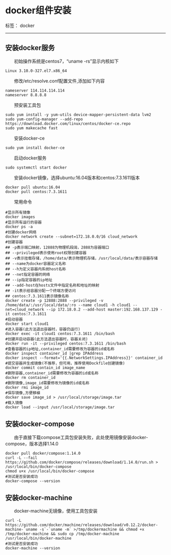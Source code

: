 ﻿
# docker组件安装

标签： docker

---
## 安装docker服务
&#160; &#160; &#160; &#160;初始操作系统是centos7，“uname -rs”显示内核如下
```
Linux 3.10.0-327.el7.x86_64
```
&#160; &#160; &#160; &#160;修改/etc/resolve.conf配置文件,添加如下内容
```
nameserver 114.114.114.114
nameserver 8.8.8.8
```
&#160; &#160; &#160; &#160;预安装工具包
```
sudo yum install -y yum-utils device-mapper-persistent-data lvm2
sudo yum-config-manager --add-repo https://download.docker.com/linux/centos/docker-ce.repo
sudo yum makecache fast
```
&#160; &#160; &#160; &#160;安装docker-ce
```
sudo yum install docker-ce
```
&#160; &#160; &#160; &#160;启动docker服务
```
sudo systemctl start docker
```
&#160; &#160; &#160; &#160;安装docker镜像，选择ubuntu:16.04版本和centos:7.3.1611版本
```
docker pull ubuntu:16.04
docker pull centos:7.3.1611
```
&#160; &#160; &#160; &#160;常用命令
```
#显示所有镜像
docker images
#显示所有运行的容器
docker ps -a
#创建docker网络
docker network create --subnet=172.18.0.0/16 cloud_network
#创建容器
## -p表示端口映射，12888为物理机段阔，2888为容器端口
## --privileged表示使用root权限创建容器
## -v表示挂载存储，/home/data/表示物理机存储，/usr/local/data/表示容器存储
## --name为docker容器定义名称
## --h为定义容器内系统host名称
## --net指定容器的网络
## --ip指定容器的ip地址
## --add-host在hosts文件中指定名称和地址的映射
## -it表示给容器分配一个终端方便访问
## centos:7.3.1611表示镜像名称
docker create -p 12888:2888 --privileged -v /home/data/:/usr/local/data/:ro --name cloud1 -h cloud1 --net=cloud_network --ip 172.18.0.2 --add-host master:192.168.137.129 -it centos:7.3.1611
#启动容器
docker start cloud1
#进入容器(此方法退出容器时，容器仍运行)
docker exec -it cloud1 centos:7.3.1611 /bin/bash
#创建并启动容器(此方法退出容器时，容器关闭)
docker run -it --privileged centos:7.3.1611 /bin/bash
#查看容器的ip地址,container_id需要修改为容器的id或名称
docker inspect container_id |grep IPAddress
docker inspect --format='{{.NetworkSettings.IPAddress}}' container_id
#提交容器并生成镜像(不推荐，但可用，推荐使用Dockfile创建镜像)
docker commit contain_id image_name
#删除容器,container_id需要修改为容器的id或名称
docker rm container_id
#删除镜像,image_id需要修改为镜像的id或名称
docker rmi image_id
#保存镜像,方便移植
docker save image_id > /usr/local/storage/image.tar
#载入镜像
docker load --input /usr/local/storage/image.tar

```
## 安装docker-compose
&#160; &#160; &#160; &#160;由于直接下载compose工具包安装失败，此处使用镜像安装docker-compose，版本选择1.14.0
```
docker pull docker/compose:1.14.0
curl -L --fail https://github.com/docker/compose/releases/download/1.14.0/run.sh > /usr/local/bin/docker-compose
chmod u+x /usr/local/bin/docker-compose
#测试是否安装成功
docker-compose --version
```
## 安装docker-machine
&#160; &#160; &#160; &#160;docker-machine无镜像，使用工具包安装
```
curl -L https://github.com/docker/machine/releases/download/v0.12.2/docker-machine-`uname -s`-`uname -m` >/tmp/dockermachine && chmod +x /tmp/docker-machine && sudo cp /tmp/docker-machine /usr/local/bin/docker-machine
#测试是否安装成功
docker-machine --version
```
